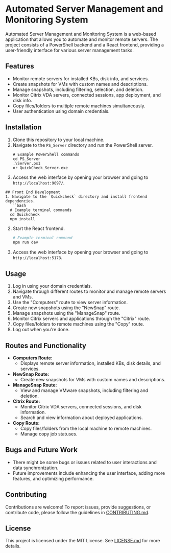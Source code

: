 # Automated Server Management and Monitoring System

Automated Server Management and Monitoring System is a web-based application that allows you to automate and monitor remote servers. The project consists of a PowerShell backend and a React frontend, providing a user-friendly interface for various server management tasks.

## Features

- Monitor remote servers for installed KBs, disk info, and services.
- Create snapshots for VMs with custom names and descriptions.
- Manage snapshots, including filtering, selection, and deletion.
- Monitor Citrix VDA servers, connected sessions, app deployment, and disk info.
- Copy files/folders to multiple remote machines simultaneously.
- User authentication using domain credentials.

## Installation

1. Clone this repository to your local machine.
2. Navigate to the `PS_Server` directory and run the PowerShell server.
   ```PS_Server
   # Example PowerShell commands
   cd PS_Server
   .\Server.ps1
   or QuickCheck_Server.exe
3. Access the web interface by opening your browser and going to `http://localhost:9097/`.

 ```
## Front End Development
1. Navigate to the `Quickcheck` directory and install frontend dependencies.
   ```bash
   # Example terminal commands
   cd Quickcheck
   npm install
   ```
2. Start the React frontend.
   ```bash
   # Example terminal command
   npm run dev
   ```
3. Access the web interface by opening your browser and going to `http://localhost:5173`.

## Usage

1. Log in using your domain credentials.
2. Navigate through different routes to monitor and manage remote servers and VMs.
3. Use the "Computers" route to view server information.
4. Create new snapshots using the "NewSnap" route.
5. Manage snapshots using the "ManageSnap" route.
6. Monitor Citrix servers and applications through the "Citrix" route.
7. Copy files/folders to remote machines using the "Copy" route.
8. Log out when you're done.

## Routes and Functionality

- **Computers Route:**
  - Displays remote server information, installed KBs, disk details, and services.
- **NewSnap Route:**
  - Create new snapshots for VMs with custom names and descriptions.
- **ManageSnap Route:**
  - View and manage VMware snapshots, including filtering and deletion.
- **Citrix Route:**
  - Monitor Citrix VDA servers, connected sessions, and disk information.
  - Search and view information about deployed applications.
- **Copy Route:**
  - Copy files/folders from the local machine to remote machines.
  - Manage copy job statuses.

## Bugs and Future Work

- There might be some bugs or issues related to user interactions and data synchronization.
- Future improvements include enhancing the user interface, adding more features, and optimizing performance.

## Contributing

Contributions are welcome! To report issues, provide suggestions, or contribute code, please follow the guidelines in [CONTRIBUTING.md](CONTRIBUTING.md).

## License

This project is licensed under the MIT License. See [LICENSE.md](LICENSE.md) for more details.
```
